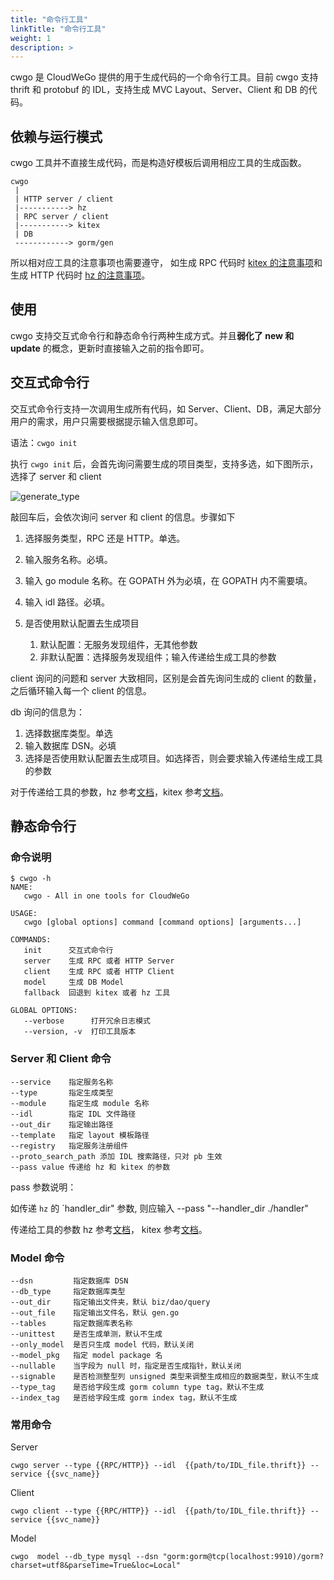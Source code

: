 ```yaml
---
title: "命令行工具"
linkTitle: "命令行工具"
weight: 1
description: >
---
```


cwgo 是 CloudWeGo 提供的用于生成代码的一个命令行工具。目前 cwgo 支持 thrift 和 protobuf 的 IDL，支持生成 MVC Layout、Server、Client 和 DB 的代码。

## 依赖与运行模式

cwgo 工具并不直接生成代码，而是构造好模板后调用相应工具的生成函数。

```console
cwgo
 |
 | HTTP server / client
 |-----------> hz
 | RPC server / client
 |-----------> kitex
 | DB
 ------------> gorm/gen

```

所以相对应工具的注意事项也需要遵守， 如生成 RPC 代码时 [kitex 的注意事项](https://www.cloudwego.io/zh/docs/kitex/tutorials/code-gen/code_generation/#%E4%BD%BF%E7%94%A8-protobuf-idl-%E7%9A%84%E6%B3%A8%E6%84%8F%E4%BA%8B%E9%A1%B9)和生成 HTTP 代码时 [hz 的注意事项](https://www.cloudwego.io/zh/docs/hertz/tutorials/toolkit/cautions/)。

## 使用

cwgo 支持交互式命令行和静态命令行两种生成方式。并且**弱化了 new 和 update** 的概念，更新时直接输入之前的指令即可。

## 交互式命令行

交互式命令行支持一次调用生成所有代码，如 Server、Client、DB，满足大部分用户的需求，用户只需要根据提示输入信息即可。

语法：`cwgo init`

执行 `cwgo init` 后，会首先询问需要生成的项目类型，支持多选，如下图所示，选择了 server 和 client

![generate_type](/img/docs/cwgo_generate_type.png)

敲回车后，会依次询问 server 和 client 的信息。步骤如下

1. 选择服务类型，RPC 还是 HTTP。单选。

1. 输入服务名称。必填。

1. 输入 go module 名称。在 GOPATH 外为必填，在 GOPATH 内不需要填。

1. 输入 idl 路径。必填。

1. 是否使用默认配置去生成项目

   1. 默认配置：无服务发现组件，无其他参数
   1. 非默认配置：选择服务发现组件；输入传递给生成工具的参数

client 询问的问题和 server 大致相同，区别是会首先询问生成的 client 的数量，之后循环输入每一个 client 的信息。

db 询问的信息为：

1. 选择数据库类型。单选
1. 输入数据库 DSN。必填
1. 选择是否使用默认配置去生成项目。如选择否，则会要求输入传递给生成工具的参数

对于传递给工具的参数，hz 参考[文档](https://www.cloudwego.io/zh/docs/hertz/tutorials/toolkit/command/)，kitex 参考[文档](https://www.cloudwego.io/docs/kitex/tutorials/code-gen/code_generation/)。

## 静态命令行

### 命令说明

```shell
$ cwgo -h
NAME:
   cwgo - All in one tools for CloudWeGo

USAGE:
   cwgo [global options] command [command options] [arguments...]

COMMANDS:
   init      交互式命令行
   server    生成 RPC 或者 HTTP Server
   client    生成 RPC 或者 HTTP Client
   model     生成 DB Model
   fallback  回退到 kitex 或者 hz 工具

GLOBAL OPTIONS:
   --verbose      打开冗余日志模式
   --version, -v  打印工具版本
```

### Server 和 Client 命令

```console
--service    指定服务名称
--type       指定生成类型
--module     指定生成 module 名称
--idl        指定 IDL 文件路径
--out_dir    指定输出路径
--template   指定 layout 模板路径
--registry   指定服务注册组件
--proto_search_path 添加 IDL 搜索路径，只对 pb 生效
--pass value 传递给 hz 和 kitex 的参数
```

pass 参数说明：

如传递 `hz` 的 `handler_dir" 参数, 则应输入 --pass "--handler_dir ./handler"

传递给工具的参数
hz 参考[文档](https://www.cloudwego.io/zh/docs/hertz/tutorials/toolkit/command/)，
kitex 参考[文档](https://www.cloudwego.io/docs/kitex/tutorials/code-gen/code_generation/)。

### Model 命令

```console
--dsn         指定数据库 DSN
--db_type     指定数据库类型
--out_dir     指定输出文件夹，默认 biz/dao/query
--out_file    指定输出文件名，默认 gen.go
--tables      指定数据库表名称
--unittest    是否生成单测，默认不生成
--only_model  是否只生成 model 代码，默认关闭
--model_pkg   指定 model package 名
--nullable    当字段为 null 时，指定是否生成指针，默认关闭
--signable    是否检测整型列 unsigned 类型来调整生成相应的数据类型，默认不生成
--type_tag    是否给字段生成 gorm column type tag，默认不生成
--index_tag   是否给字段生成 gorm index tag，默认不生成
```

### 常用命令

Server

```shell
cwgo server --type {{RPC/HTTP}} --idl  {{path/to/IDL_file.thrift}} --service {{svc_name}}
```

Client

```shell
cwgo client --type {{RPC/HTTP}} --idl  {{path/to/IDL_file.thrift}} --service {{svc_name}}
```

Model

```shell
cwgo  model --db_type mysql --dsn "gorm:gorm@tcp(localhost:9910)/gorm?charset=utf8&parseTime=True&loc=Local"
```
